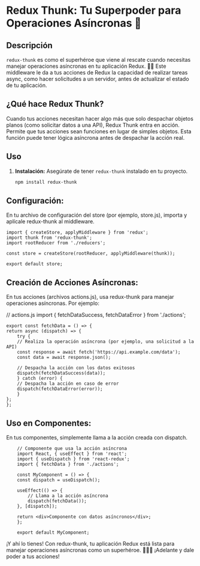 # Redux Thunk: Tu Superpoder para Operaciones Asíncronas 🚀

## Descripción

`redux-thunk` es como el superhéroe que viene al rescate cuando necesitas manejar operaciones asíncronas en tu aplicación Redux. 🦸‍♂️ Este middleware le da a tus acciones de Redux la capacidad de realizar tareas async, como hacer solicitudes a un servidor, antes de actualizar el estado de tu aplicación.

## ¿Qué hace Redux Thunk?

Cuando tus acciones necesitan hacer algo más que solo despachar objetos planos (como solicitar datos a una API), Redux Thunk entra en acción. Permite que tus acciones sean funciones en lugar de simples objetos. Esta función puede tener lógica asíncrona antes de despachar la acción real.

## Uso

1. **Instalación:**
   Asegúrate de tener `redux-thunk` instalado en tu proyecto.

   ```bash
   npm install redux-thunk

## Configuración:
En tu archivo de configuración del store (por ejemplo, store.js), importa y aplícale redux-thunk al middleware.


    import { createStore, applyMiddleware } from 'redux';
    import thunk from 'redux-thunk';
    import rootReducer from './reducers';

    const store = createStore(rootReducer, applyMiddleware(thunk));

    export default store;

## Creación de Acciones Asíncronas:
En tus acciones (archivos actions.js), usa redux-thunk para manejar operaciones asíncronas. Por ejemplo:


// actions.js
    import { fetchDataSuccess, fetchDataError } from './actions';

    export const fetchData = () => {
    return async (dispatch) => {
        try {
        // Realiza la operación asíncrona (por ejemplo, una solicitud a la API)
        const response = await fetch('https://api.example.com/data');
        const data = await response.json();

        // Despacha la acción con los datos exitosos
        dispatch(fetchDataSuccess(data));
        } catch (error) {
        // Despacha la acción en caso de error
        dispatch(fetchDataError(error));
        }
    };
    };

## Uso en Componentes:
En tus componentes, simplemente llama a la acción creada con dispatch.

        // Componente que usa la acción asíncrona
        import React, { useEffect } from 'react';
        import { useDispatch } from 'react-redux';
        import { fetchData } from './actions';

        const MyComponent = () => {
        const dispatch = useDispatch();

        useEffect(() => {
            // Llama a la acción asíncrona
            dispatch(fetchData());
        }, [dispatch]);

        return <div>Componente con datos asíncronos</div>;
        };

        export default MyComponent;


¡Y ahí lo tienes! Con redux-thunk, tu aplicación Redux está lista para manejar operaciones asíncronas como un superhéroe. 🦹‍♀️🚀 ¡Adelante y dale poder a tus acciones!

